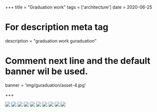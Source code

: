 +++
title = "Graduation work"
tags = ['architecture']
date = 2020-06-25

# For description meta tag
description = "graduation work guraduation"

# Comment next line and the default banner wil be used.
banner = 'img/guraduation/asset-4.jpg'

+++

![](img/guraduation/asset-en-0.png)
![](img/guraduation/asset-en-1.png)
![](img/guraduation/asset-2.png)
![](img/guraduation/asset-3.png)
![](img/guraduation/asset-4.png)
![](img/guraduation/asset-6.jpg)
![](img/guraduation/asset-7.jpg)
![](img/guraduation/asset-8.jpg)
![](img/guraduation/asset-9.jpg)
![](img/guraduation/asset-10.jpg)
